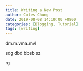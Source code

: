 ```yaml
---
title: Writing a New Post
author: Cotes Chung
date: 2019-08-08 14:10:00 +0800
categories: [Blogging, Tutorial]
tags: [writing]
---
```



dm.m.vma.mvl

sdg
dbd
bbsb
sz 
 
rg

